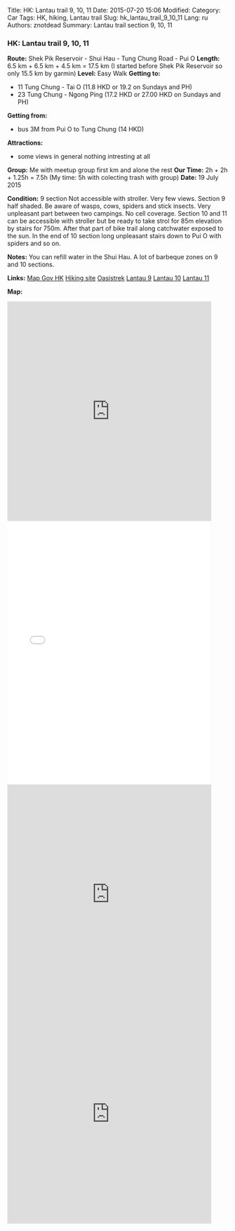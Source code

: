 Title: HK: Lantau trail 9, 10, 11
Date: 2015-07-20 15:06
Modified: 
Category: Car
Tags: HK,  hiking,  Lantau trail
Slug: hk_lantau_trail_9_10_11
Lang: ru
Authors: znotdead
Summary: Lantau trail section 9, 10, 11

### HK: Lantau trail 9, 10, 11

**Route:** Shek Pik Reservoir - Shui Hau - Tung Chung Road - Pui O
**Length:** 6.5 km + 6.5 km + 4.5 km = 17.5 km (I started before Shek Pik Reservoir so only 15.5 km by garmin)
**Level:** Easy Walk
**Getting to:**
 - 11 Tung Chung - Tai O (11.8 HKD or 19.2 on Sundays and PH)
 - 23 Tung Chung - Ngong Ping (17.2 HKD or 27.00 HKD on Sundays and PH)

**Getting from:**
 - bus 3M from Pui O to Tung Chung (14 HKD)

**Attractions:**
 - some views in general nothing intresting at all

**Group:** Me with meetup group first km and alone the rest
**Our Time:** 2h + 2h + 1.25h = 7.5h (My time: 5h with colecting trash with group)
**Date:** 19 July 2015

**Condition:**
9 section Not accessible with stroller. Very few views. Section 9 half shaded. Be aware of wasps, cows, spiders and stick insects. Very unpleasant part between two campings. No cell coverage. Section 10 and 11 can be accessible with stroller but be ready to take strol for 85m elevation by stairs for 750m. After that part of bike trail along catchwater exposed to the sun. In the end of 10 section long unpleasant stairs down to Pui O with spiders and so on.

**Notes:**
You can refill water in the Shui Hau. A lot of barbeque zones on 9 and 10 sections.

**Links:**
[Map Gov HK](http://www2.map.gov.hk/gih3/view/index.jsp)
[Hiking site](http://hiking.gov.hk/eng)
[Oasistrek](http://www.oasistrek.com)
[Lantau 9](http://hiking.gov.hk/eng/longtrail/ltrail/ltrail/ltrail09.htm)
[Lantau 10](http://hiking.gov.hk/eng/longtrail/ltrail/ltrail/ltrail10.htm)
[Lantau 11](http://hiking.gov.hk/eng/longtrail/ltrail/ltrail/ltrail11.htm)

**Map:**
<iframe src='https://connect.garmin.com/activity/embed/837526013' width='465' height='500' frameborder='0'></iframe>
<iframe width='460' height='600' frameborder='0' src='//connect.garmin.com/course/embed/9998587'></iframe>
<iframe src='https://connect.garmin.com/activity/embed/837526288' width='465' height='500' frameborder='0'></iframe>
<iframe src='https://connect.garmin.com/activity/embed/837526713' width='465' height='500' frameborder='0'></iframe>
